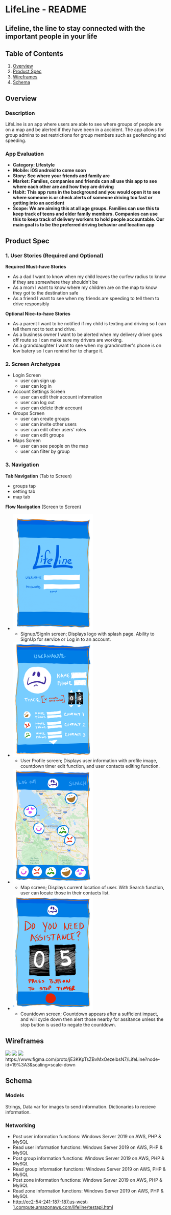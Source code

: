 LifeLine - README 
===

## Lifeline, the line to stay connected with the important people in your life

## Table of Contents
1. [Overview](#Overview)
1. [Product Spec](#Product-Spec)
1. [Wireframes](#Wireframes)
2. [Schema](#Schema)

## Overview
### Description
LifeLine is an app where users are able to see where groups of people are on a map and be alerted if they have been in a accident. The app allows for group admins to set restrictions for group members such as geofencing and speeding.

### App Evaluation

- **Category: Lifestyle** 
- **Mobile: iOS android to come soon**
- **Story: See where your friends and family are**
- **Market: Familes, companies and friends can all use this app to see where each other are and how they are driving**
- **Habit: This app runs in the background and you would open it to see where someone is or check alerts of someone driving too fast or getting into an accident**
- **Scope: We are aiming this at all age groups. Families  can use this to keep track of teens and elder family members. Companies can use this to keep track of delivery workers to hold people accountable. Our main goal is to be the preferred driving behavior and location app**

## Product Spec

### 1. User Stories (Required and Optional)

**Required Must-have Stories**

* As a dad I want to know when my child leaves the curfew radius to know if they are somewhere they shouldn't be
* As a mom I want to know where my children are on the map to know they got to the destination safe
* As a friend I want to see when my friends are speeding to tell them to drive responsibly

**Optional Nice-to-have Stories**

* As a parent I want to be notified if my child is texting and driving so I can tell them not to text and drive.
* As a business owner I want to be alerted when my delivery driver goes off route so I can make sure my drivers are working.
* As a granddaughter I want to see when my grandmother's phone is on low batery so I can remind her to charge it.

### 2. Screen Archetypes

* Login Screen
   * user can sign up 
   * user can log in
* Account Settings Screen
   * user can edit their account information
   * user can log out
   * user can delete their account
* Groups Screen
   * user can create groups
   * user can invite other users 
   * user can edit other users' roles
   * user can edit groups
* Maps Screen
    * user can see people on the map
    * user can filter by group


### 3. Navigation

**Tab Navigation** (Tab to Screen)

* groups tap
* setting tab
* map tab


**Flow Navigation** (Screen to Screen)

* <img src="https://github.com/GroupAlert/LifeLine/blob/master/LL_SignUp_SignIn.png" width=250><br>
   * Signup/SignIn screen; Displays logo with splash page. Ability to SignUp for service or Log in to an account.
* <img src="https://github.com/GroupAlert/LifeLine/blob/master/LL_Profile_Contacts.png" width=250><br>
   * User Profile screen; Displays user information with profile image, countdown timer edit function, and user contacts editing    function.
* <img src="https://github.com/GroupAlert/LifeLine/blob/master/LL_MapDisplay.png" width=250><br>
   * Map screen; Displays current location of user. With Search function, user can locate those in their contacts list.
* <img src="https://github.com/GroupAlert/LifeLine/blob/master/LL_Countdown.png" width=250><br>
   * Countdown screen; Countdown appears after a sufficient impact, and will cycle down then alert those nearby for assitance unless the stop button is used to negate the countdown.

## Wireframes
<img src="https://github.com/GroupAlert/Documentation/blob/master/LifeLine%20Mockup.png" width=250>
<img src="https://github.com/GroupAlert/Documentation/blob/master/wireframe.png" width=250>
<img src="https://github.com/GroupAlert/Documentation/blob/master/LifeLine.gif" width=250><br>
https://www.figma.com/proto/jE3KKpTsZBvMxOezelbsN7/LifeLine?node-id=19%3A3&scaling=scale-down

## Schema 
### Models
Strings, Data var for images to send information.
Dictionaries to recieve information.
### Networking
- Post user information functions: Windows Server 2019 on AWS, PHP & MySQL
- Read user information functions: Windows Server 2019 on AWS, PHP & MySQL
- Post group information functions: Windows Server 2019 on AWS, PHP & MySQL
- Read group information functions: Windows Server 2019 on AWS, PHP & MySQL
- Post zone information functions: Windows Server 2019 on AWS, PHP & MySQL
- Read zone information functions: Windows Server 2019 on AWS, PHP & MySQL
- http://ec2-54-241-187-187.us-west-1.compute.amazonaws.com/lifeline/testapi.html
